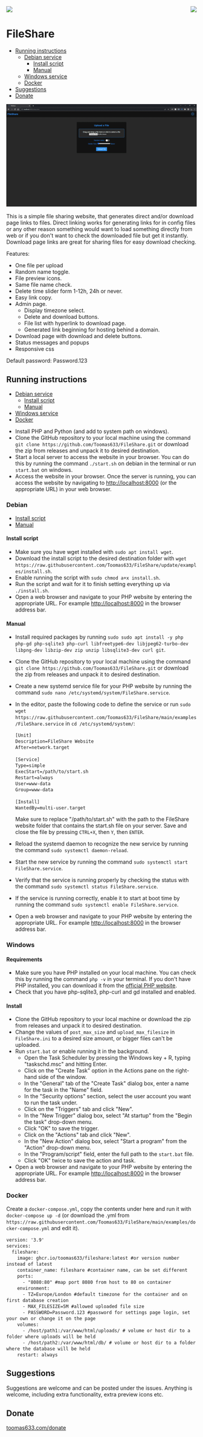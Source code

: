 <img align="right" src="https://sonarcloud.io/api/project_badges/quality_gate?project=Toomas633_FileShare">
<img align="left" src="https://github.com/Toomas633/FileShare/actions/workflows/docker.yml/badge.svg">
<br>

# FileShare

- [Running instructions](#running-instructions)
  - [Debian service](#debian)
    - [Install script](#install-script)
    - [Manual](#manual)
  - [Windows service](#windows)
  - [Docker](#docker)
- [Suggestions](#suggestions)
- [Donate](#donate)

![Preview](https://raw.githubusercontent.com/Toomas633/FileShare/main/.github/preview/preview.gif)

This is a simple file sharing website, that generates direct and/or download page links to files. Direct linking works for generating links for in config files or any other reason something would want to load something directly from web or if you don't want to check the downloaded file but get it instantly. Download page links are great for sharing files for easy download checking.

Features:

* One file per upload
* Random name toggle.
* File preview icons.
* Same file name check.
* Delete time slider form  1-12h, 24h or never.
* Easy link copy.
* Admin page.
  * Display timezone select.
  * Delete and download buttons.
  * File list with hyperlink to download page.
  * Generated link beginning for hosting behind a domain.
* Download page with download and delete buttons.
* Status messages and popups
* Responsive css

Default password: Password.123

## Running instructions

- [Debian service](#debian)
  - [Install script](#install-script)
  - [Manual](#manual)
- [Windows service](#windows)
- [Docker](#docker)

* Install PHP and Python (and add to system path on windows).
* Clone the GitHub repository to your local machine using the command `git clone https://github.com/Toomas633/FileShare.git` or download the zip from releases and unpack it to desired destination.
* Start a local server to access the website in your browser. You can do this by running the command `./start.sh` on debian in the terminal or run `start.bat` on windows.
* Access the website in your browser. Once the server is running, you can access the website by navigating to [http://localhost:8000](http://localhost:8000) (or the appropriate URL) in your web browser.

### Debian

- [Install script](#install-script)
- [Manual](#manual)

#### Install script
* Make sure you have wget installed with `sudo apt install wget`.
* Download the install script to the desired destination folder with `wget https://raw.githubusercontent.com/Toomas633/FileShare/update/examples/install.sh`.
* Enable running the script with `sudo chmod a+x install.sh`.
* Run the script and wait for it to finish setting everything up via `./install.sh`.
* Open a web browser and navigate to your PHP website by entering the appropriate URL. For example [http://localhost:8000](http://localhost:8000) in the browser address bar.

#### Manual
* Install required packages by running `sudo sudo apt install -y php php-gd php-sqlite3 php-curl libfreetype6-dev libjpeg62-turbo-dev libpng-dev libzip-dev zip unzip libsqlite3-dev curl git`.
* Clone the GitHub repository to your local machine using the command `git clone https://github.com/Toomas633/FileShare.git` or download the zip from releases and unpack it to desired destination.
* Create a new systemd service file for your PHP website by running the command `sudo nano /etc/systemd/system/FileShare.service`.
* In the editor, paste the following code to define the service or run `sudo wget https://raw.githubusercontent.com/Toomas633/FileShare/main/examples/FileShare.service` in `cd /etc/systemd/system/`:

  ```
  [Unit]
  Description=FileShare Website
  After=network.target

  [Service]
  Type=simple
  ExecStart=/path/to/start.sh
  Restart=always
  User=www-data
  Group=www-data

  [Install]
  WantedBy=multi-user.target
  ```

  Make sure to replace "/path/to/start.sh" with the path to the FileShare website folder that contains the start.sh file on your server.
  Save and close the file by pressing `CTRL+X`, then `Y`, then `ENTER`.
* Reload the systemd daemon to recognize the new service by running the command `sudo systemctl daemon-reload`.
* Start the new service by running the command `sudo systemctl start FileShare.service`.
* Verify that the service is running properly by checking the status with the command `sudo systemctl status FileShare.service`.
* If the service is running correctly, enable it to start at boot time by running the command `sudo systemctl enable FileShare.service`.
* Open a web browser and navigate to your PHP website by entering the appropriate URL. For example [http://localhost:8000](http://localhost:8000) in the browser address bar.

### Windows

#### Requirements
* Make sure you have PHP installed on your local machine. You can check this by running the command `php -v` in your terminal. If you don't have PHP installed, you can download it from the [official PHP website](https://www.php.net/).
* Check that you have php-sqlite3, php-curl and gd installed and enabled.

#### Install
* Clone the GitHub repository to your local machine or download the zip from releases and unpack it to desired destination.
* Change the values of `post_max_size` and  `upload_max_filesize` in `FileShare.ini` to a desired size amount, or bigger files can't be uploaded.
* Run `start.bat` or enable running it in the background.
  * Open the Task Scheduler by pressing the Windows key + R, typing "taskschd.msc" and hitting Enter.
  * Click on the "Create Task" option in the Actions pane on the right-hand side of the window.
  * In the "General" tab of the "Create Task" dialog box, enter a name for the task in the "Name" field.
  * In the "Security options" section, select the user account you want to run the task under.
  * Click on the "Triggers" tab and click "New".
  * In the "New Trigger" dialog box, select "At startup" from the "Begin the task" drop-down menu.
  * Click "OK" to save the trigger.
  * Click on the "Actions" tab and click "New".
  * In the "New Action" dialog box, select "Start a program" from the "Action" drop-down menu.
  * In the "Program/script" field, enter the full path to the `start.bat` file.
  * Click "OK" twice to save the action and task.
* Open a web browser and navigate to your PHP website by entering the appropriate URL. For example [http://localhost:8000](http://localhost:8000) in the browser address bar.

### Docker

Create a `docker-compose.yml`, copy the contents under here and run it with `docker-compose up -d` (or download the .yml from `https://raw.githubusercontent.com/Toomas633/FileShare/main/examples/docker-compose.yml` and edit it).

```
version: '3.9'
services:
  fileshare:
    image: ghcr.io/toomas633/fileshare:latest #or version number instead of latest
    container_name: fileshare #container name, can be set different
    ports:
      - "8080:80" #map port 8080 from host to 80 on container
    environment:
      - TZ=Europe/London #default timezone for the container and on first database creation
      - MAX_FILESIZE=5M #allowed uploaded file size
      - PASSWORD=Password.123 #password for settings page login, set your own or change it on the page
    volumes:
      - /host/path1:/var/www/html/uploads/ # volume or host dir to a folder where uploads will be held
      - /host/path2:/var/www/html/db/ # volume or host dir to a folder where the database will be held 
    restart: always
```

## Suggestions

Suggestions are welcome and can be posted under the issues. Anything is welcome, including extra functionality, extra preview icons etc.

## Donate

[toomas633.com/donate](https://toomas633.com/donate/)
